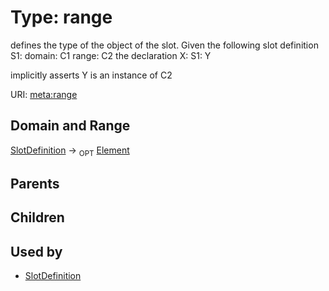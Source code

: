 
# Type: range


defines the type of the object of the slot.  Given the following slot definition
  S1:
    domain: C1
    range:  C2
the declaration
  X:
    S1: Y

implicitly asserts Y is an instance of C2

URI: [meta:range](https://w3id.org/biolink/biolinkml/meta/range)


## Domain and Range

[SlotDefinition](SlotDefinition.md) ->  <sub>OPT</sub> [Element](Element.md)

## Parents


## Children


## Used by

 * [SlotDefinition](SlotDefinition.md)

